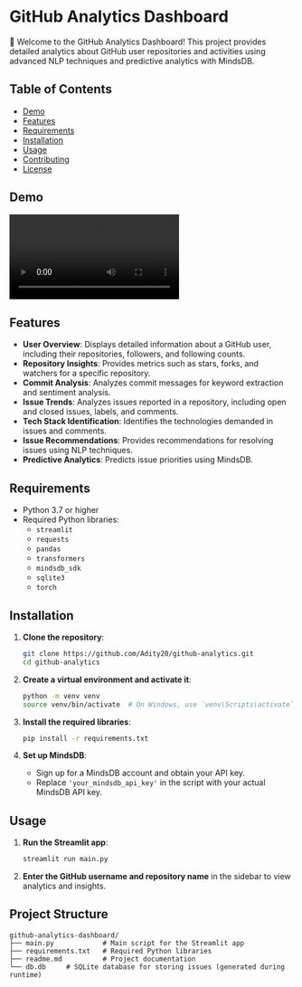 # GitHub Analytics Dashboard

🌟 Welcome to the GitHub Analytics Dashboard! This project provides detailed analytics about GitHub user repositories and activities using advanced NLP techniques and predictive analytics with MindsDB.

## Table of Contents
- [Demo](#demo)
- [Features](#features)
- [Requirements](#requirements)
- [Installation](#installation)
- [Usage](#usage)
- [Contributing](#contributing)
- [License](#license)


## Demo
<video controls src="GitHub Analytics Dashboard - Brave 2024-07-15 11-33-43.mp4" title="Title"></video>
## Features

- **User Overview**: Displays detailed information about a GitHub user, including their repositories, followers, and following counts.
- **Repository Insights**: Provides metrics such as stars, forks, and watchers for a specific repository.
- **Commit Analysis**: Analyzes commit messages for keyword extraction and sentiment analysis.
- **Issue Trends**: Analyzes issues reported in a repository, including open and closed issues, labels, and comments.
- **Tech Stack Identification**: Identifies the technologies demanded in issues and comments.
- **Issue Recommendations**: Provides recommendations for resolving issues using NLP techniques.
- **Predictive Analytics**: Predicts issue priorities using MindsDB.

## Requirements

- Python 3.7 or higher
- Required Python libraries:
  - `streamlit`
  - `requests`
  - `pandas`
  - `transformers`
  - `mindsdb_sdk`
  - `sqlite3`
  - `torch`

## Installation

1. **Clone the repository**:

    ```sh
    git clone https://github.com/Adity20/github-analytics.git
    cd github-analytics
    ```

2. **Create a virtual environment and activate it**:

    ```sh
    python -m venv venv
    source venv/bin/activate  # On Windows, use `venv\Scripts\activate`
    ```

3. **Install the required libraries**:

    ```sh
    pip install -r requirements.txt
    ```

4. **Set up MindsDB**:

    - Sign up for a MindsDB account and obtain your API key.
    - Replace `'your_mindsdb_api_key'` in the script with your actual MindsDB API key.

## Usage

1. **Run the Streamlit app**:

    ```sh
    streamlit run main.py
    ```

2. **Enter the GitHub username and repository name** in the sidebar to view analytics and insights.

## Project Structure

```plaintext
github-analytics-dashboard/
├── main.py            # Main script for the Streamlit app
├── requirements.txt   # Required Python libraries
├── readme.md          # Project documentation
└── db.db     # SQLite database for storing issues (generated during runtime)
